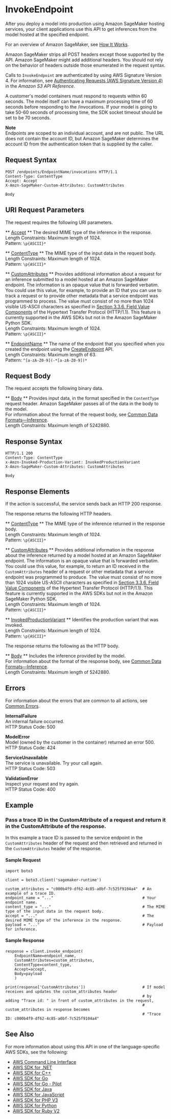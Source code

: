 # InvokeEndpoint<a name="API_runtime_InvokeEndpoint"></a>

After you deploy a model into production using Amazon SageMaker hosting services, your client applications use this API to get inferences from the model hosted at the specified endpoint\. 

For an overview of Amazon SageMaker, see [How It Works](https://docs.aws.amazon.com/sagemaker/latest/dg/how-it-works.html)\. 

Amazon SageMaker strips all POST headers except those supported by the API\. Amazon SageMaker might add additional headers\. You should not rely on the behavior of headers outside those enumerated in the request syntax\. 

Calls to `InvokeEndpoint` are authenticated by using AWS Signature Version 4\. For information, see [Authenticating Requests \(AWS Signature Version 4\)](http://docs.aws.amazon.com/AmazonS3/latest/API/sig-v4-authenticating-requests.html) in the *Amazon S3 API Reference*\.

A customer's model containers must respond to requests within 60 seconds\. The model itself can have a maximum processing time of 60 seconds before responding to the /invocations\. If your model is going to take 50\-60 seconds of processing time, the SDK socket timeout should be set to be 70 seconds\.

**Note**  
Endpoints are scoped to an individual account, and are not public\. The URL does not contain the account ID, but Amazon SageMaker determines the account ID from the authentication token that is supplied by the caller\.

## Request Syntax<a name="API_runtime_InvokeEndpoint_RequestSyntax"></a>

```
POST /endpoints/EndpointName/invocations HTTP/1.1
Content-Type: ContentType
Accept: Accept
X-Amzn-SageMaker-Custom-Attributes: CustomAttributes

Body
```

## URI Request Parameters<a name="API_runtime_InvokeEndpoint_RequestParameters"></a>

The request requires the following URI parameters\.

 ** [Accept](#API_runtime_InvokeEndpoint_RequestSyntax) **   <a name="SageMaker-runtime_InvokeEndpoint-request-Accept"></a>
The desired MIME type of the inference in the response\.  
Length Constraints: Maximum length of 1024\.  
Pattern: `\p{ASCII}*` 

 ** [ContentType](#API_runtime_InvokeEndpoint_RequestSyntax) **   <a name="SageMaker-runtime_InvokeEndpoint-request-ContentType"></a>
The MIME type of the input data in the request body\.  
Length Constraints: Maximum length of 1024\.  
Pattern: `\p{ASCII}*` 

 ** [CustomAttributes](#API_runtime_InvokeEndpoint_RequestSyntax) **   <a name="SageMaker-runtime_InvokeEndpoint-request-CustomAttributes"></a>
Provides additional information about a request for an inference submitted to a model hosted at an Amazon SageMaker endpoint\. The information is an opaque value that is forwarded verbatim\. You could use this value, for example, to provide an ID that you can use to track a request or to provide other metadata that a service endpoint was programmed to process\. The value must consist of no more than 1024 visible US\-ASCII characters as specified in [Section 3\.3\.6\. Field Value Components](https://tools.ietf.org/html/rfc7230#section-3.2.6) of the Hypertext Transfer Protocol \(HTTP/1\.1\)\. This feature is currently supported in the AWS SDKs but not in the Amazon SageMaker Python SDK\.  
Length Constraints: Maximum length of 1024\.  
Pattern: `\p{ASCII}*` 

 ** [EndpointName](#API_runtime_InvokeEndpoint_RequestSyntax) **   <a name="SageMaker-runtime_InvokeEndpoint-request-EndpointName"></a>
The name of the endpoint that you specified when you created the endpoint using the [CreateEndpoint](https://docs.aws.amazon.com/sagemaker/latest/dg/API_CreateEndpoint.html) API\.   
Length Constraints: Maximum length of 63\.  
Pattern: `^[a-zA-Z0-9](-*[a-zA-Z0-9])*` 

## Request Body<a name="API_runtime_InvokeEndpoint_RequestBody"></a>

The request accepts the following binary data\.

 ** [Body](#API_runtime_InvokeEndpoint_RequestSyntax) **   <a name="SageMaker-runtime_InvokeEndpoint-request-Body"></a>
Provides input data, in the format specified in the `ContentType` request header\. Amazon SageMaker passes all of the data in the body to the model\.   
For information about the format of the request body, see [Common Data Formats—Inference](https://docs.aws.amazon.com/sagemaker/latest/dg/cdf-inference.html)\.  
Length Constraints: Maximum length of 5242880\.

## Response Syntax<a name="API_runtime_InvokeEndpoint_ResponseSyntax"></a>

```
HTTP/1.1 200
Content-Type: ContentType
x-Amzn-Invoked-Production-Variant: InvokedProductionVariant
X-Amzn-SageMaker-Custom-Attributes: CustomAttributes

Body
```

## Response Elements<a name="API_runtime_InvokeEndpoint_ResponseElements"></a>

If the action is successful, the service sends back an HTTP 200 response\.

The response returns the following HTTP headers\.

 ** [ContentType](#API_runtime_InvokeEndpoint_ResponseSyntax) **   <a name="SageMaker-runtime_InvokeEndpoint-response-ContentType"></a>
The MIME type of the inference returned in the response body\.  
Length Constraints: Maximum length of 1024\.  
Pattern: `\p{ASCII}*` 

 ** [CustomAttributes](#API_runtime_InvokeEndpoint_ResponseSyntax) **   <a name="SageMaker-runtime_InvokeEndpoint-response-CustomAttributes"></a>
Provides additional information in the response about the inference returned by a model hosted at an Amazon SageMaker endpoint\. The information is an opaque value that is forwarded verbatim\. You could use this value, for example, to return an ID received in the `CustomAttributes` header of a request or other metadata that a service endpoint was programmed to produce\. The value must consist of no more than 1024 visible US\-ASCII characters as specified in [Section 3\.3\.6\. Field Value Components](https://tools.ietf.org/html/rfc7230#section-3.2.6) of the Hypertext Transfer Protocol \(HTTP/1\.1\)\. This feature is currently supported in the AWS SDKs but not in the Amazon SageMaker Python SDK\.  
Length Constraints: Maximum length of 1024\.  
Pattern: `\p{ASCII}*` 

 ** [InvokedProductionVariant](#API_runtime_InvokeEndpoint_ResponseSyntax) **   <a name="SageMaker-runtime_InvokeEndpoint-response-InvokedProductionVariant"></a>
Identifies the production variant that was invoked\.  
Length Constraints: Maximum length of 1024\.  
Pattern: `\p{ASCII}*` 

The response returns the following as the HTTP body\.

 ** [Body](#API_runtime_InvokeEndpoint_ResponseSyntax) **   <a name="SageMaker-runtime_InvokeEndpoint-response-Body"></a>
Includes the inference provided by the model\.  
For information about the format of the response body, see [Common Data Formats—Inference](https://docs.aws.amazon.com/sagemaker/latest/dg/cdf-inference.html)\.  
Length Constraints: Maximum length of 5242880\.

## Errors<a name="API_runtime_InvokeEndpoint_Errors"></a>

For information about the errors that are common to all actions, see [Common Errors](CommonErrors.md)\.

 **InternalFailure**   
 An internal failure occurred\.   
HTTP Status Code: 500

 **ModelError**   
 Model \(owned by the customer in the container\) returned an error 500\.   
HTTP Status Code: 424

 **ServiceUnavailable**   
 The service is unavailable\. Try your call again\.   
HTTP Status Code: 503

 **ValidationError**   
 Inspect your request and try again\.   
HTTP Status Code: 400

## Example<a name="API_runtime_InvokeEndpoint_Examples"></a>

### Pass a trace ID in the CustomAttribute of a request and return it in the CustomAttribute of the response\.<a name="API_runtime_InvokeEndpoint_Example_1"></a>

In this example a trace ID is passed to the service endpoint in the `CustomAttributes` header of the request and then retrieved and returned in the `CustomAttributes` header of the response\.

#### Sample Request<a name="API_runtime_InvokeEndpoint_Example_1_Request"></a>

```
import boto3

client = boto3.client('sagemaker-runtime')

custom_attributes = "c000b4f9-df62-4c85-a0bf-7c525f9104a4"  # An example of a trace ID.
endpoint_name = "..."                                       # Your endpoint name.
content_type = "..."                                        # The MIME type of the input data in the request body.
accept = "..."                                              # The desired MIME type of the inference in the response.
payload = "..."                                             # Payload for inference.
```

#### Sample Response<a name="API_runtime_InvokeEndpoint_Example_1_Response"></a>

```
response = client.invoke_endpoint(
    EndpointName=endpoint_name, 
    CustomAttributes=custom_attributes, 
    ContentType=content_type,
    Accept=accept,
    Body=payload
    )

print(response['CustomAttributes'])                         # If model receives and updates the custom_attributes header 
                                                            # by adding "Trace id: " in front of custom_attributes in the request,
                                                            # custom_attributes in response becomes
                                                            # "Trace ID: c000b4f9-df62-4c85-a0bf-7c525f9104a4"
```

## See Also<a name="API_runtime_InvokeEndpoint_SeeAlso"></a>

For more information about using this API in one of the language\-specific AWS SDKs, see the following:
+  [AWS Command Line Interface](https://docs.aws.amazon.com/goto/aws-cli/runtime.sagemaker-2017-05-13/InvokeEndpoint) 
+  [AWS SDK for \.NET](https://docs.aws.amazon.com/goto/DotNetSDKV3/runtime.sagemaker-2017-05-13/InvokeEndpoint) 
+  [AWS SDK for C\+\+](https://docs.aws.amazon.com/goto/SdkForCpp/runtime.sagemaker-2017-05-13/InvokeEndpoint) 
+  [AWS SDK for Go](https://docs.aws.amazon.com/goto/SdkForGoV1/runtime.sagemaker-2017-05-13/InvokeEndpoint) 
+  [AWS SDK for Go \- Pilot](https://docs.aws.amazon.com/goto/SdkForGoPilot/runtime.sagemaker-2017-05-13/InvokeEndpoint) 
+  [AWS SDK for Java](https://docs.aws.amazon.com/goto/SdkForJava/runtime.sagemaker-2017-05-13/InvokeEndpoint) 
+  [AWS SDK for JavaScript](https://docs.aws.amazon.com/goto/AWSJavaScriptSDK/runtime.sagemaker-2017-05-13/InvokeEndpoint) 
+  [AWS SDK for PHP V3](https://docs.aws.amazon.com/goto/SdkForPHPV3/runtime.sagemaker-2017-05-13/InvokeEndpoint) 
+  [AWS SDK for Python](https://docs.aws.amazon.com/goto/boto3/runtime.sagemaker-2017-05-13/InvokeEndpoint) 
+  [AWS SDK for Ruby V2](https://docs.aws.amazon.com/goto/SdkForRubyV2/runtime.sagemaker-2017-05-13/InvokeEndpoint) 